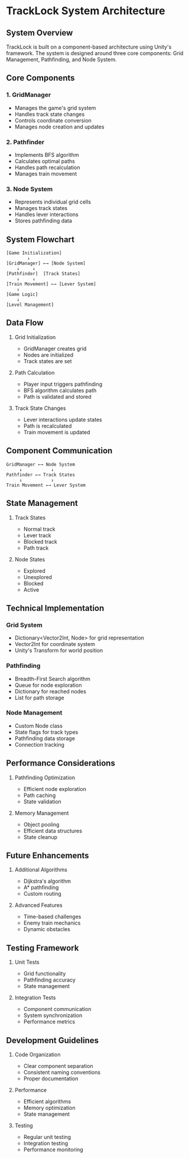 # TrackLock System Architecture

## System Overview

TrackLock is built on a component-based architecture using Unity's framework. The system is designed around three core components: Grid Management, Pathfinding, and Node System.

## Core Components

### 1. GridManager
- Manages the game's grid system
- Handles track state changes
- Controls coordinate conversion
- Manages node creation and updates

### 2. Pathfinder
- Implements BFS algorithm
- Calculates optimal paths
- Handles path recalculation
- Manages train movement

### 3. Node System
- Represents individual grid cells
- Manages track states
- Handles lever interactions
- Stores pathfinding data

## System Flowchart

```
[Game Initialization]
        ↓
[GridManager] ←→ [Node System]
    ↓     ↓
[Pathfinder]  [Track States]
    ↓     ↓
[Train Movement] ←→ [Lever System]
    ↓
[Game Logic]
    ↓
[Level Management]
```

## Data Flow

1. Grid Initialization
   - GridManager creates grid
   - Nodes are initialized
   - Track states are set

2. Path Calculation
   - Player input triggers pathfinding
   - BFS algorithm calculates path
   - Path is validated and stored

3. Track State Changes
   - Lever interactions update states
   - Path is recalculated
   - Train movement is updated

## Component Communication

```
GridManager ←→ Node System
     ↓           ↓
Pathfinder ←→ Track States
     ↓           ↓
Train Movement ←→ Lever System
```

## State Management

1. Track States
   - Normal track
   - Lever track
   - Blocked track
   - Path track

2. Node States
   - Explored
   - Unexplored
   - Blocked
   - Active

## Technical Implementation

### Grid System
- Dictionary<Vector2Int, Node> for grid representation
- Vector2Int for coordinate system
- Unity's Transform for world position

### Pathfinding
- Breadth-First Search algorithm
- Queue for node exploration
- Dictionary for reached nodes
- List for path storage

### Node Management
- Custom Node class
- State flags for track types
- Pathfinding data storage
- Connection tracking

## Performance Considerations

1. Pathfinding Optimization
   - Efficient node exploration
   - Path caching
   - State validation

2. Memory Management
   - Object pooling
   - Efficient data structures
   - State cleanup

## Future Enhancements

1. Additional Algorithms
   - Dijkstra's algorithm
   - A* pathfinding
   - Custom routing

2. Advanced Features
   - Time-based challenges
   - Enemy train mechanics
   - Dynamic obstacles

## Testing Framework

1. Unit Tests
   - Grid functionality
   - Pathfinding accuracy
   - State management

2. Integration Tests
   - Component communication
   - System synchronization
   - Performance metrics

## Development Guidelines

1. Code Organization
   - Clear component separation
   - Consistent naming conventions
   - Proper documentation

2. Performance
   - Efficient algorithms
   - Memory optimization
   - State management

3. Testing
   - Regular unit testing
   - Integration testing
   - Performance monitoring 